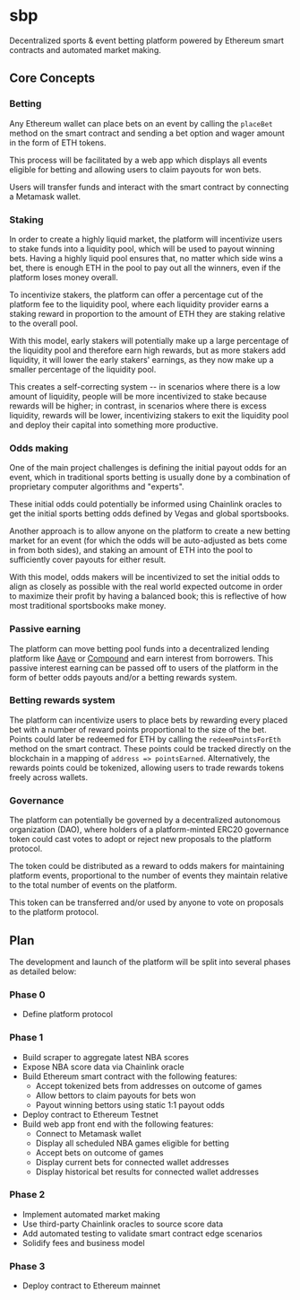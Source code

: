 # sbp

Decentralized sports & event betting platform powered by Ethereum smart contracts and automated market making.

## Core Concepts

### Betting

Any Ethereum wallet can place bets on an event by calling the `placeBet` method on the smart contract and sending a bet option and wager amount in the form of ETH tokens.

This process will be facilitated by a web app which displays all events eligible for betting and allowing users to claim payouts for won bets.

Users will transfer funds and interact with the smart contract by connecting a Metamask wallet.

### Staking

In order to create a highly liquid market, the platform will incentivize users to stake funds into a liquidity pool, which will be used to payout winning bets. Having a highly liquid pool ensures that, no matter which side wins a bet, there is enough ETH in the pool to pay out all the winners, even if the platform loses money overall.

To incentivize stakers, the platform can offer a percentage cut of the platform fee to the liquidity pool, where each liquidity provider earns a staking reward in proportion to the amount of ETH they are staking relative to the overall pool.

With this model, early stakers will potentially make up a large percentage of the liquidity pool and therefore earn high rewards, but as more stakers add liquidity, it will lower the early stakers' earnings, as they now make up a smaller percentage of the liquidity pool.

This creates a self-correcting system -- in scenarios where there is a low amount of liquidity, people will be more incentivized to stake because rewards will be higher; in contrast, in scenarios where there is excess liquidity, rewards will be lower, incentivizing stakers to exit the liquidity pool and deploy their capital into something more productive.

### Odds making

One of the main project challenges is defining the initial payout odds for an event, which in traditional sports betting is usually done by a combination of proprietary computer algorithms and "experts".

These initial odds could potentially be informed using Chainlink oracles to get the initial sports betting odds defined by Vegas and global sportsbooks.

Another approach is to allow anyone on the platform to create a new betting market for an event (for which the odds will be auto-adjusted as bets come in from both sides), and staking an amount of ETH into the pool to sufficiently cover payouts for either result.

With this model, odds makers will be incentivized to set the initial odds to align as closely as possible with the real world expected outcome in order to maximize their profit by having a balanced book; this is reflective of how most traditional sportsbooks make money.

### Passive earning

The platform can move betting pool funds into a decentralized lending platform like [Aave](https://aave.com) or [Compound](https://compound.finance) and earn interest from borrowers. This passive interest earning can be passed off to users of the platform in the form of better odds payouts and/or a betting rewards system.

### Betting rewards system

The platform can incentivize users to place bets by rewarding every placed bet with a number of reward points proportional to the size of the bet. Points could later be redeemed for ETH by calling the `redeemPointsForEth` method on the smart contract. These points could be tracked directly on the blockchain in a mapping of `address => pointsEarned`. Alternatively, the rewards points could be tokenized, allowing users to trade rewards tokens freely across wallets.

### Governance

The platform can potentially be governed by a decentralized autonomous organization (DAO), where holders of a platform-minted ERC20 governance token could cast votes to adopt or reject new proposals to the platform protocol.

The token could be distributed as a reward to odds makers for maintaining platform events, proportional to the number of events they maintain relative to the total number of events on the platform.

This token can be transferred and/or used by anyone to vote on proposals to the platform protocol.

## Plan

The development and launch of the platform will be split into several phases as detailed below:

### Phase 0

+ Define platform protocol

### Phase 1

+ Build scraper to aggregate latest NBA scores
+ Expose NBA score data via Chainlink oracle
+ Build Ethereum smart contract with the following features:
  - Accept tokenized bets from addresses on outcome of games
  - Allow bettors to claim payouts for bets won
  - Payout winning bettors using static 1:1 payout odds
+ Deploy contract to Ethereum Testnet
+ Build web app front end with the following features:
  - Connect to Metamask wallet
  - Display all scheduled NBA games eligible for betting
  - Accept bets on outcome of games
  - Display current bets for connected wallet addresses
  - Display historical bet results for connected wallet addresses

### Phase 2

+ Implement automated market making
+ Use third-party Chainlink oracles to source score data
+ Add automated testing to validate smart contract edge scenarios
+ Solidify fees and business model

### Phase 3

+ Deploy contract to Ethereum mainnet
